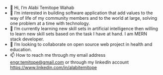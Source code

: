 - 👋 Hi, I’m Alabi Temitope Wahab
- 👀 I’m interested in building software application that add values to the way of life of my community members and to the world at large, solving one problem at a time with technology.
- 🌱 I’m currently learning new skill sets in artificial intelligence then willing to learn new skill sets based on the task I have at hand. I am MERN stack developer.
- 💞️ I’m looking to collaborate on open source web project in health and education.
- 📫 How to reach me through my email address engr.temitope@gmail.com or through my linkedln account https://www.linkedin.com/in/alabitemitope

<!---
engrtemitope/engrtemitope is a ✨ special ✨ repository because its `README.md` (this file) appears on your GitHub profile.
You can click the Preview link to take a look at your changes.
--->
